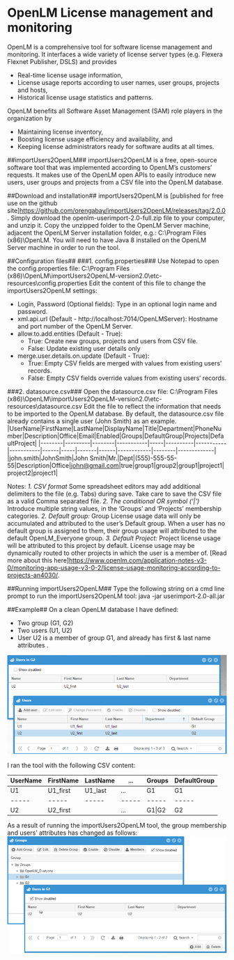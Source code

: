 OpenLM License management and monitoring
==================
OpenLM is a comprehensive tool for software license management and monitoring. It interfaces a wide variety of license server types (e.g. Flexera Flexnet Publisher, DSLS) and provides
* Real-time license usage information,
* License usage reports according to user names, user groups, projects and hosts, 
* Historical license usage statistics and patterns.

OpenLM benefits all Software Asset Management (SAM) role players in the organization by
* Maintaining license inventory,
* Boosting license usage efficiency and availability, and
* Keeping license administrators ready for software audits at all times.

##importUsers2OpenLM##
importUsers2OpenLM is a free, open-source software tool that was implemented according to OpenLM’s customers’ requests. It makes use of the OpenLM open APIs to easily introduce new users, user groups and projects from a CSV file into the OpenLM database. 

##Download and installation##
importUsers2OpenLM is [published for free use on the github site]https://github.com/orengabay/importUsers2OpenLM/releases/tag/2.0.0. Simply download the openlm-userimport-2.0-full.zip file to your computer, and unzip it. Copy the unzipped folder to the OpenLM Server machine, adjacent the OpenLM Server installation folder, e.g.:
C:\Program Files (x86)\OpenLM.
You will need to have Java 8 installed on the OpenLM Server machine in order to run the tool. 

##Configuration files##
###1. config.properties###
Use Notepad to open the config.properties file:
C:\Program Files (x86)\OpenLM\importUsers2OpenLM-version2.0\etc-resources\config.properties
Edit the content of this file to change the importUsers2OpenLM settings:

* Login, Password (Optional fields):
  Type in an optional login name and password. 
* xml.api.url (Default - http://localhost:7014/OpenLMServer):
  Hostname and port number of the OpenLM Server. 
* allow.to.add.entities (Default - True):
  * True: Create new groups, projects and users from CSV file.
  * False: Update existing user details only
* merge.user.details.on.update (Default - True):
  * True: Empty CSV fields are merged with values from existing users’ records.
  * False: Empty CSV fields override values from existing users’ records.


###2. datasource.csv###
Open the datasource.csv file:
C:\Program Files (x86)\OpenLM\importUsers2OpenLM-version2.0\etc-resources\datasource.csv
Edit the file to reflect the information that needs to be imported to the OpenLM database.
By default, the datasource.csv file already contains a single user (John Smith) as an example.
|UserName|FirstName|LastName|DisplayName|Title|Department|PhoneNumber|Description|Office|Email|Enabled|Groups|DefaultGroup|Projects|DefaultProject|
|--------|---------|--------|-----------|-----|----------|-----------|-----------|------|-----|-------|------|------------|--------|-------------|
|john.smith|JohnSmith|John Smith|Mr.|Dept|(555)-555-55-55|Description|Office|john@gmail.com|true|group1&#124;group2|group1|project1&#124;project2|project1|


Notes:
*1. CSV format*
Some spreadsheet editors may add additional delimiters to the file (e.g. Tabs) during save. Take care to save the CSV file as a valid Comma separated file.
*2. The conditional OR symbol (‘|’)*
Introduce multiple string values, in the ‘Groups’ and ‘Projects’ membership categories.
*2. Default group:* 
Group License usage data will only be accumulated and attributed to the user’s Default group. When a user has no default group is assigned to them, their group usage will attributed to the default OpenLM_Everyone group.
*3. Default Project:*
Project license usage will be attributed to this project by default. License usage may be dynamically routed to other projects in which the user is a member of. [Read more about this here]https://www.openlm.com/application-notes-v3-0/monitoring-app-usage-v3-0-2/license-usage-monitoring-according-to-projects-an4030/.


##Running importUsers2OpenLM##
Type the following string on a cmd line prompt to run the importUsers2OpenLM  tool:
java -jar userimport-2.0-all.jar <csv file name or full path>

##Example##
On a clean OpenLM database I have defined: 
* Two group (G1, G2)
* Two users (U1, U2)
* User U2 is a member of group G1, and already has first & last name attributes .

![Image00](/images/image00.png)

I ran the tool with the following CSV content:

|UserName|FirstName|LastName| ... |Groups|DefaultGroup|
|-----|-----|-----|-----|-----|-----|
|U1|U1_first|U1_last| ... | G1 | G1 |
|-----|-----|-----|-----|-----|-----|
|U2|U2_first| | ... | G1&#124;G2|G2|

As a result of running the importUsers2OpenLM tool, the group membership and users’ attributes has changed as follows:
![Image01](/images/image01.png)